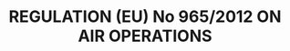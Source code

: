 ---
learningObjectiveId: "010.06.09"
parentId: "010.06"
title: REGULATION (EU) No 965/2012 ON AIR OPERATIONS
---